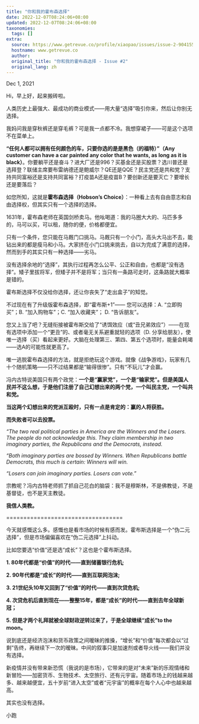 ```yaml
---
title: "你和我的霍布森选择"
date: 2022-12-07T08:24:06+08:00
updated: 2022-12-07T08:24:06+08:00
taxonomies:
  tags: []
extra:
  source: https://www.getrevue.co/profile/xiaopao/issues/issue-2-904155
  hostname: www.getrevue.co
  author: 
  original_title: "你和我的霍布森选择 - Issue #2"
  original_lang: zh
---
```


Dec 1, 2021


Hi，早上好，起来搬砖啦。

人类历史上最强大、最成功的商业模式——用大量“选择”吸引你来，然后让你别无选择。

我妈问我是穿秋裤还是穿毛裤？可是我一点都不冷。我想穿裙子——可是这个选项不在菜单上。

**“任何人都可以拥有任何颜色的车，只要你选的是是黑色（的福特）”（Any customer can have a car painted any color that he wants, as long as it is black）**。你要躺平还是奋斗？进大厂还是996？买基金还是买股票？选川普还是选拜登？联储主席要布雷纳德还是鲍威尔？QE还是QQE？民主党还是共和党？支持共同富裕还是支持共同富裕？打疫苗A还是疫苗B？要创新还是要灭亡？要增长还是要落后？

如您所知，这就是**霍布森选择（Hobson’s Choice）**：一种看上去有自由意志和自由选择权，但其实只有一个选择的选择。


1631年，霍布森老师在英国剑桥卖马。他吆喝道：我的马圈大大的、马匹多多的，马可以买，可以租，随你的便，价格都便宜。

只有一个条件，您只能在马厩门口挑马。马厩只有一个小门，高头大马出不去，能钻出来的都是瘦马和小马。大家挤在小门口挑来挑去，自以为完成了满意的选择，然而到手的其实只有一种选择——劣马。

没有选择余地的“选择”，其执行过程再怎么公平、公正和自由，也都是“没有选择”。矮子里拔将军，但矮子并不是将军；当只有一条路可走时，这条路就大概率是错的。

霍布斯选择不仅没给你选择，还让你丧失了“走出盒子”的知觉。

不过现在有了升级版霍布森选择，即“霍布斯+1”—— 您可以选择：A. “立即购买”；B. “加入购物车”；C. “加入收藏夹”； D. “告诉朋友”。

您又上当了吧？无缝衔接被霍布斯交给了“诱饵效应（或“丑兄弟效应”）——在现有选项中添加一个“更丑”的、或者毫无关系避重就轻的选项（D. 分享给朋友），使唯一选择（买）看起来更好。大脑在处理第三、第四、第五个选项时，能量会耗竭——选A的可能性就更高了。

唯一逃脱霍布森选择的方法，就是拒绝玩这个游戏。就像《战争游戏》，玩家有几十个随机策略——只不过结果都是“输得很惨”。只有“不玩儿”才会赢。


冯内古特说美国只有两个政党：**一个是“赢家党”，一个是“输家党”。但是美国人民并不这么想，于是他们注册了自己幻想出来的两个党，一个叫民主党，一个叫共和党。**

**当这两个幻想出来的党派互殴时，只有一点是肯定的：赢的人将获胜。**

**而失败者可以去投票。**

_“The two real political parties in America are the Winners and the Losers. The people do not acknowledge this. They claim membership in two imaginary parties, the Republicans and the Democrats, instead._

_“Both imaginary parties are bossed by Winners. When Republicans battle Democrats, this much is certain: Winners will win._

_“Losers can join imaginary parties. Losers can vote.”_

宗教呢？冯内古特老师抓了抓自己花白的脑袋：我不是穆斯林，不是佛教徒，不是基督徒，也不是天主教徒。

**我信人类教。**

\==================================

今天就感慨这么多。感慨也是看市场的时候有感而发。霍布斯选择是一个“伪二元选择”，但是市场偏偏喜欢在“伪二元选择”上抖动。

比如您要选“价值”还是选“成长”？这也是个霍布斯选择。

**1\. 80年代都是“价值”的时代——直到储蓄银行危机;**

**2\. 90年代都是“成长”的时代——直到互联网泡沫;**

**3\. 21世纪头10年又回到了“价值”的时代——直到次贷危机;**

**4\. 次贷危机后直到现在——整整15年，都是“成长”的时代——直到去年全球新冠；**

**5\. 但是才两个礼拜就被全球财政逆转过来了，于是全球继续“成长”to the moon。**

说到底还是经济泡沫和货币政策之间暧昧的推搡，“增长”和“价值”每次都会以“过剩”告终，再继续下一次的暧昧。中间的叙事只是加速剂或者导火线——我们并没有选择。

新疫情并没有带来新恐慌（我说的是市场），它带来的是对“未来”新的乐观情绪和新冒险——加密货币、生物技术、太空旅行、还有元宇宙。随着市场上的钱越来越多、越来越便宜，五十岁前“进入太空”或者“元宇宙”的概率在每个人心中也越来越高。

其实也没有选择。

小跑
